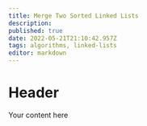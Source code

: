 ```yaml
---
title: Merge Two Sorted Linked Lists
description: 
published: true
date: 2022-05-21T21:10:42.957Z
tags: algorithms, linked-lists
editor: markdown
---
```


# Header
Your content here